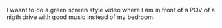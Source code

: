 I waant to do a green screen style video where I am in front of a POV of a nigth drive with good music instead of my bedroom. 
